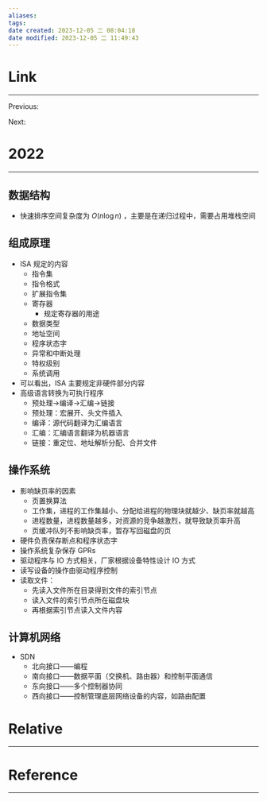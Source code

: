 ```yaml
---
aliases: 
tags: 
date created: 2023-12-05 二 08:04:18
date modified: 2023-12-05 二 11:49:43
---
```


# Link
---
Previous: 

Next: 

# 2022
---

## 数据结构

- 快速排序空间复杂度为 $O(n\log{n})$ ，主要是在递归过程中，需要占用堆栈空间

## 组成原理

- ISA 规定的内容
    - 指令集
    - 指令格式
    - 扩展指令集
    - 寄存器
        - 规定寄存器的用途
    - 数据类型
    - 地址空间
    - 程序状态字
    - 异常和中断处理
    - 特权级别
    - 系统调用
- 可以看出，ISA 主要规定非硬件部分内容
- 高级语言转换为可执行程序
    - 预处理->编译->汇编->链接
    - 预处理：宏展开、头文件插入
    - 编译：源代码翻译为汇编语言
    - 汇编：汇编语言翻译为机器语言
    - 链接：重定位、地址解析分配、合并文件

## 操作系统

- 影响缺页率的因素
    - 页置换算法
    - 工作集，进程的工作集越小、分配给进程的物理块就越少、缺页率就越高
    - 进程数量，进程数量越多，对资源的竞争越激烈，就导致缺页率升高
    - 页缓冲队列不影响缺页率，暂存写回磁盘的页
- 硬件负责保存断点和程序状态字
- 操作系统复杂保存 GPRs
- 驱动程序与 IO 方式相关，厂家根据设备特性设计 IO 方式
- 读写设备的操作由驱动程序控制
- 读取文件：
    - 先读入文件所在目录得到文件的索引节点
    - 读入文件的索引节点所在磁盘块
    - 再根据索引节点读入文件内容

## 计算机网络

- SDN
    - 北向接口——编程
    - 南向接口——数据平面（交换机、路由器）和控制平面通信
    - 东向接口——多个控制器协同
    - 西向接口——控制管理底层网络设备的内容，如路由配置


# Relative
---


# Reference
---

